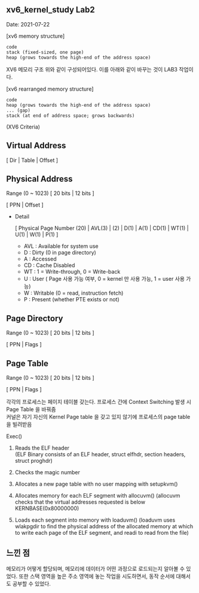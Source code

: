 ## xv6_kernel_study Lab2
  
Date: 2021-07-22  

[xv6 memory structure] 
  
```
code
stack (fixed-sized, one page)
heap (grows towards the high-end of the address space)
``` 

XV6 메모리 구조 위와 같이 구성되어있다. 이를 아래와 같이 바꾸는 것이 LAB3 작업이다.   

[xv6 rearranged memory structure]
   
```
code
heap (grows towards the high-end of the address space)
... (gap)
stack (at end of address space; grows backwards)
```

(XV6 Criteria)

## Virtual Address
    
[ Dir | Table | Offset ]
   
## Physical Address 
  
Range (0 ~ 1023) [ 20 bits | 12 bits ]
   
[ PPN | Offset ] 

- Detail  
 
  [ Physical Page Number (20) | AVL(3) | (2) | D(1) | A(1) | CD(1) | WT(1) | U(1) | W(1) | P(1) ] 
    
  - AVL : Available for system use 
  - D : Dirty (0 in page directory) 
  - A : Accessed 
  - CD : Cache Disabled 
  - WT : 1 = Write-through, 0 = Write-back 
  - U : User ( Page 사용 가능 여부, 0 = kernel 만 사용 가능, 1 = user 사용 가능) 
  - W : Writable (0 = read, instruction fetch)
  - P : Present (whether PTE exists or not) 
    
   
## Page Directory 
    
Range (0 ~ 1023) [ 20 bits | 12 bits ] 
  
[ PPN | Flags ] 
      
## Page Table 
     
Range (0 ~ 1023) [ 20 bits | 12 bits ] 
   
[ PPN | Flags ]
      
각각의 프로세스는 페이지 테이블 갖는다. 프로세스 간에 Context Switching 발생 시 Page Table 을 바꿔줌  
커널은 자기 자신의 Kernel Page table 을 갖고 있지 않기에 프로세스의 page table 을 빌려받음 


Exec()  
   
1. Reads the ELF header  
   (ELF Binary consists of an ELF header, struct elfhdr, section headers, struct proghdr)
2. Checks the magic number 
  
3. Allocates a new page table with no user mapping with setupkvm()
   
4. Allocates memory for each ELF segment with allocuvm() 
   (allocuvm checks that the virtual addresses requested is below KERNBASE(0x80000000)   
    
5. Loads each segment into memory with loaduvm() 
   (loaduvm uses wlakpgdir to find the physical address of the allocated memory at which to write each page of the ELF segment, and readi to read from the file)    

## 느낀 점  
   메모리가 어떻게 할당되며, 메모리에 데이터가 어떤 과정으로 로드되는지 알아볼 수 있었다. 또한 스택 영역을 높은 주소 영역에 놓는 작업을 시도하면서, 동작 순서에 대해서도 공부할 수 있었다. 



